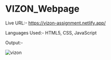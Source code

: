 # VIZON_Webpage

Live URL:- https://vizon-assignment.netlify.app/

Languages Used:- HTML5, CSS, JavaScript

Output:-

![vizon](https://user-images.githubusercontent.com/103900450/223359184-a82b5070-1875-4505-8ed0-83a6d8705261.png)
